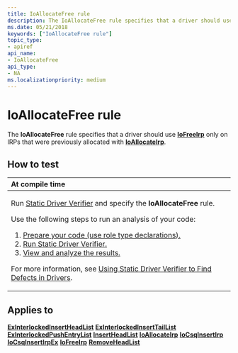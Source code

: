 ```yaml
---
title: IoAllocateFree rule
description: The IoAllocateFree rule specifies that a driver should use IoFreeIrp only on IRPs that were previously allocated with IoAllocateIrp.
ms.date: 05/21/2018
keywords: ["IoAllocateFree rule"]
topic_type:
- apiref
api_name:
- IoAllocateFree
api_type:
- NA
ms.localizationpriority: medium
---
```


# IoAllocateFree rule


The **IoAllocateFree** rule specifies that a driver should use [**IoFreeIrp**](/windows-hardware/drivers/ddi/wdm/nf-wdm-iofreeirp) only on IRPs that were previously allocated with [**IoAllocateIrp**](/windows-hardware/drivers/ddi/wdm/nf-wdm-ioallocateirp).

How to test
-----------

<table>
<colgroup>
<col width="100%" />
</colgroup>
<thead>
<tr class="header">
<th align="left">At compile time</th>
</tr>
</thead>
<tbody>
<tr class="odd">
<td align="left"><p>Run <a href="/windows-hardware/drivers/devtest/static-driver-verifier" data-raw-source="[Static Driver Verifier](./static-driver-verifier.md)">Static Driver Verifier</a> and specify the <strong>IoAllocateFree</strong> rule.</p>
Use the following steps to run an analysis of your code:
<ol>
<li><a href="/windows-hardware/drivers/devtest/using-static-driver-verifier-to-find-defects-in-drivers#preparing-your-source-code" data-raw-source="[Prepare your code (use role type declarations).](./using-static-driver-verifier-to-find-defects-in-drivers.md#preparing-your-source-code)">Prepare your code (use role type declarations).</a></li>
<li><a href="/windows-hardware/drivers/devtest/using-static-driver-verifier-to-find-defects-in-drivers#running-static-driver-verifier" data-raw-source="[Run Static Driver Verifier.](./using-static-driver-verifier-to-find-defects-in-drivers.md#running-static-driver-verifier)">Run Static Driver Verifier.</a></li>
<li><a href="/windows-hardware/drivers/devtest/using-static-driver-verifier-to-find-defects-in-drivers#viewing-and-analyzing-the-results" data-raw-source="[View and analyze the results.](./using-static-driver-verifier-to-find-defects-in-drivers.md#viewing-and-analyzing-the-results)">View and analyze the results.</a></li>
</ol>
<p>For more information, see <a href="/windows-hardware/drivers/devtest/using-static-driver-verifier-to-find-defects-in-drivers" data-raw-source="[Using Static Driver Verifier to Find Defects in Drivers](./using-static-driver-verifier-to-find-defects-in-drivers.md)">Using Static Driver Verifier to Find Defects in Drivers</a>.</p></td>
</tr>
</tbody>
</table>

Applies to
----------

[**ExInterlockedInsertHeadList**](/previous-versions/ff545397(v=vs.85))
[**ExInterlockedInsertTailList**](/previous-versions/ff545402(v=vs.85))
[**ExInterlockedPushEntryList**](/previous-versions/ff545418(v=vs.85))
[**InsertHeadList**](/windows-hardware/drivers/ddi/wdm/nf-wdm-insertheadlist)
[**IoAllocateIrp**](/windows-hardware/drivers/ddi/wdm/nf-wdm-ioallocateirp)
[**IoCsqInsertIrp**](/windows-hardware/drivers/ddi/wdm/nf-wdm-iocsqinsertirp)
[**IoCsqInsertIrpEx**](/windows-hardware/drivers/ddi/wdm/nf-wdm-iocsqinsertirpex)
[**IoFreeIrp**](/windows-hardware/drivers/ddi/wdm/nf-wdm-iofreeirp)
[**RemoveHeadList**](/windows-hardware/drivers/ddi/wdm/nf-wdm-removeheadlist)
